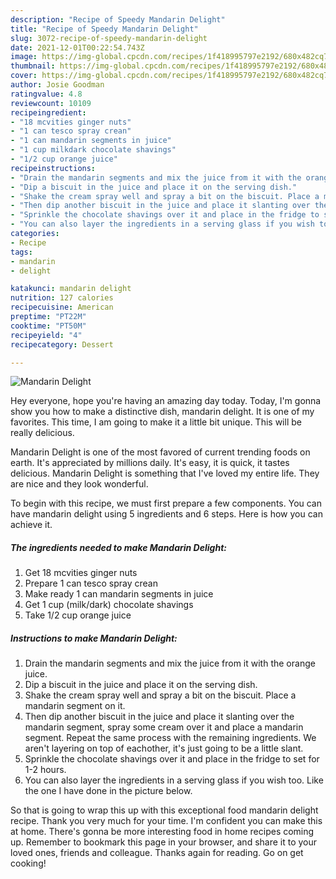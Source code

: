 ```yaml
---
description: "Recipe of Speedy Mandarin Delight"
title: "Recipe of Speedy Mandarin Delight"
slug: 3072-recipe-of-speedy-mandarin-delight
date: 2021-12-01T00:22:54.743Z
image: https://img-global.cpcdn.com/recipes/1f418995797e2192/680x482cq70/mandarin-delight-recipe-main-photo.jpg
thumbnail: https://img-global.cpcdn.com/recipes/1f418995797e2192/680x482cq70/mandarin-delight-recipe-main-photo.jpg
cover: https://img-global.cpcdn.com/recipes/1f418995797e2192/680x482cq70/mandarin-delight-recipe-main-photo.jpg
author: Josie Goodman
ratingvalue: 4.8
reviewcount: 10109
recipeingredient:
- "18 mcvities ginger nuts"
- "1 can tesco spray crean"
- "1 can mandarin segments in juice"
- "1 cup milkdark chocolate shavings"
- "1/2 cup orange juice"
recipeinstructions:
- "Drain the mandarin segments and mix the juice from it with the orange juice."
- "Dip a biscuit in the juice and place it on the serving dish."
- "Shake the cream spray well and spray a bit on the biscuit. Place a mandarin segment on it."
- "Then dip another biscuit in the juice and place it slanting over the mandarin segment, spray some cream over it and place a mandarin segment. Repeat the same process with the remaining ingredients. We aren&#39;t layering on top of eachother, it&#39;s just going to be a little slant."
- "Sprinkle the chocolate shavings over it and place in the fridge to set for 1-2 hours."
- "You can also layer the ingredients in a serving glass if you wish too. Like the one I have done in the picture below."
categories:
- Recipe
tags:
- mandarin
- delight

katakunci: mandarin delight 
nutrition: 127 calories
recipecuisine: American
preptime: "PT22M"
cooktime: "PT50M"
recipeyield: "4"
recipecategory: Dessert

---
```



![Mandarin Delight](https://img-global.cpcdn.com/recipes/1f418995797e2192/680x482cq70/mandarin-delight-recipe-main-photo.jpg)

Hey everyone, hope you're having an amazing day today. Today, I'm gonna show you how to make a distinctive dish, mandarin delight. It is one of my favorites. This time, I am going to make it a little bit unique. This will be really delicious.

Mandarin Delight is one of the most favored of current trending foods on earth. It's appreciated by millions daily. It's easy, it is quick, it tastes delicious. Mandarin Delight is something that I've loved my entire life. They are nice and they look wonderful.




To begin with this recipe, we must first prepare a few components. You can have mandarin delight using 5 ingredients and 6 steps. Here is how you can achieve it.

<!--inarticleads1-->

##### The ingredients needed to make Mandarin Delight:

1. Get 18 mcvities ginger nuts
1. Prepare 1 can tesco spray crean
1. Make ready 1 can mandarin segments in juice
1. Get 1 cup (milk/dark) chocolate shavings
1. Take 1/2 cup orange juice




<!--inarticleads2-->

##### Instructions to make Mandarin Delight:

1. Drain the mandarin segments and mix the juice from it with the orange juice.
1. Dip a biscuit in the juice and place it on the serving dish.
1. Shake the cream spray well and spray a bit on the biscuit. Place a mandarin segment on it.
1. Then dip another biscuit in the juice and place it slanting over the mandarin segment, spray some cream over it and place a mandarin segment. Repeat the same process with the remaining ingredients. We aren&#39;t layering on top of eachother, it&#39;s just going to be a little slant.
1. Sprinkle the chocolate shavings over it and place in the fridge to set for 1-2 hours.
1. You can also layer the ingredients in a serving glass if you wish too. Like the one I have done in the picture below.




So that is going to wrap this up with this exceptional food mandarin delight recipe. Thank you very much for your time. I'm confident you can make this at home. There's gonna be more interesting food in home recipes coming up. Remember to bookmark this page in your browser, and share it to your loved ones, friends and colleague. Thanks again for reading. Go on get cooking!
